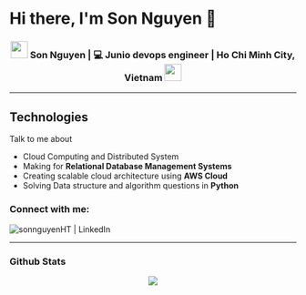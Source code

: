 <!---
sonsausac/sonsausac is a ✨ special ✨ repository because its `README.md` (this file) appears on your GitHub profile.
You can click the Preview link to take a look at your changes.
--->

# Hi there, I'm Son Nguyen 👋

<div align="center">
<h3><img src="https://media.giphy.com/media/WUlplcMpOCEmTGBtBW/giphy.gif" width="30"> Son Nguyen | 💻 Junio devops engineer | Ho Chi Minh City, Vietnam <img src="https://media.giphy.com/media/WUlplcMpOCEmTGBtBW/giphy.gif" width="30"></h3>
</div>

---

## Technologies

Talk to me about

-   Cloud Computing and Distributed System
-   Making for **Relational Database Management Systems**
-   Creating scalable cloud architecture using **AWS Cloud**
-   Solving Data structure and algorithm questions in **Python**



### Connect with me:

[<img align="left" alt="sonnguyenHT | LinkedIn" src="https://img.shields.io/badge/LinkedIn-0077B5?style=for-the-badge&logo=linkedin&logoColor=white" />][linkedin]

<br />

---

### Github Stats

<p align="center" >
<a href="https://github.com/anuraghazra/github-readme-stats"> 
    <img  src="https://github-readme-stats.vercel.app/api?username=sonnguyenHT&&show_icons=true"/>
  </a>
</p>

[github]: https://github.com/sonnguyenHT
[linkedin]: https://www.linkedin.com/in/son-n-114539152/
